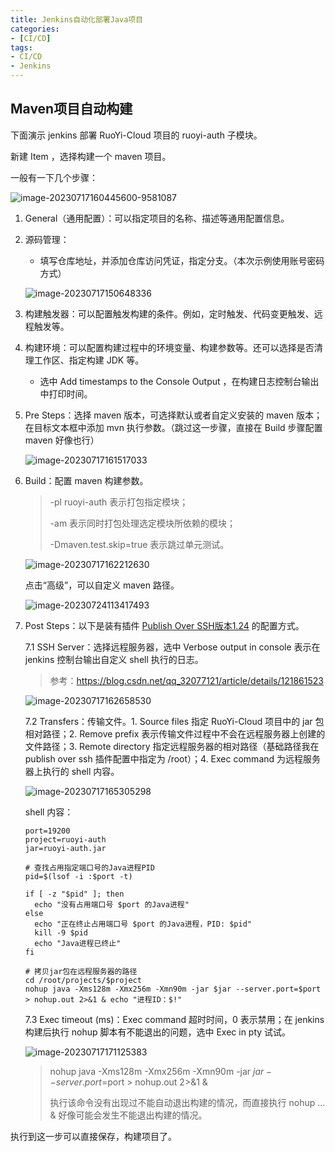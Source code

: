 ```yaml
---
title: Jenkins自动化部署Java项目
categories:
- [CI/CD]
tags:
- CI/CD
- Jenkins
---
```




## Maven项目自动构建

下面演示 jenkins 部署 RuoYi-Cloud 项目的 ruoyi-auth 子模块。

新建 Item ，选择构建一个 maven 项目。

一般有一下几个步骤：

![image-20230717160445600-9581087](https://file.liuzx.com.cn/docsify-pic/202307241123005.png)

1. General（通用配置）：可以指定项目的名称、描述等通用配置信息。

2. 源码管理：

   - 填写仓库地址，并添加仓库访问凭证，指定分支。（本次示例使用账号密码方式）

   ![image-20230717150648336](https://file.liuzx.com.cn/docsify-pic/202307241126532.png)

3. 构建触发器：可以配置触发构建的条件。例如，定时触发、代码变更触发、远程触发等。

4. 构建环境：可以配置构建过程中的环境变量、构建参数等。还可以选择是否清理工作区、指定构建 JDK 等。
   - 选中 Add timestamps to the Console Output ，在构建日志控制台输出中打印时间。

5. Pre Steps：选择 maven 版本，可选择默认或者自定义安装的 maven 版本；在目标文本框中添加 mvn 执行参数。（跳过这一步骤，直接在 Build 步骤配置 maven 好像也行）

   ![image-20230717161517033](https://file.liuzx.com.cn/docsify-pic/202307241129095.png)

6. Build：配置 maven 构建参数。

   > -pl ruoyi-auth 表示打包指定模块；
   >
   > -am 表示同时打包处理选定模块所依赖的模块；
   >
   > -Dmaven.test.skip=true 表示跳过单元测试。

   ![image-20230717162212630](https://file.liuzx.com.cn/docsify-pic/202307241134753.png)

   点击“高级”，可以自定义 maven 路径。

   ![image-20230724113417493](https://file.liuzx.com.cn/docsify-pic/202307241134518.png)

7. Post Steps：以下是装有插件 [Publish Over SSH版本1.24](https://plugins.jenkins.io/publish-over-ssh) 的配置方式。

   7.1 SSH Server：选择远程服务器，选中 Verbose output in console 表示在 jenkins 控制台输出自定义 shell 执行的日志。

   > 参考：https://blog.csdn.net/qq_32077121/article/details/121861523

   ![image-20230717162658530](https://file.liuzx.com.cn/docsify-pic/202307241135419.png)

   7.2 Transfers：传输文件。1. Source files 指定 RuoYi-Cloud 项目中的 jar 包相对路径；2. Remove prefix 表示传输文件过程中不会在远程服务器上创建的文件路径；3. Remote directory 指定远程服务器的相对路径（基础路径我在 publish over ssh 插件配置中指定为 /root）；4. Exec command 为远程服务器上执行的 shell 内容。

   ![image-20230717165305298](https://file.liuzx.com.cn/docsify-pic/202307241135337.png)

   shell 内容：

   ```shell
   port=19200
   project=ruoyi-auth
   jar=ruoyi-auth.jar
   
   # 查找占用指定端口号的Java进程PID
   pid=$(lsof -i :$port -t)
   
   if [ -z "$pid" ]; then
     echo "没有占用端口号 $port 的Java进程"
   else
     echo "正在终止占用端口号 $port 的Java进程，PID: $pid"
     kill -9 $pid
     echo "Java进程已终止"
   fi
   
   # 拷贝jar包在远程服务器的路径
   cd /root/projects/$project
   nohup java -Xms128m -Xmx256m -Xmn90m -jar $jar --server.port=$port > nohup.out 2>&1 & echo "进程ID：$!"
   ```

   7.3 Exec timeout (ms)：Exec command 超时时间，0 表示禁用；在 jenkins 构建后执行 nohup 脚本有不能退出的问题，选中 Exec in pty 试试。

   ![image-20230717171125383](https://file.liuzx.com.cn/docsify-pic/202307241135931.png)

   > nohup java -Xms128m -Xmx256m -Xmn90m -jar $jar --server.port=$port > nohup.out 2>&1 &
   >
   > 执行该命令没有出现过不能自动退出构建的情况，而直接执行 nohup ... & 好像可能会发生不能退出构建的情况。

执行到这一步可以直接保存，构建项目了。
